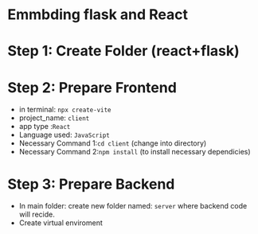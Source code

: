 # Emmbding flask and React
# Step 1: Create Folder (react+flask)
# Step 2: Prepare Frontend
  - in terminal: `npx create-vite`
  - project_name: `client`
  - app type :`React`
  - Language used: `JavaScript`
  - Necessary Command 1:`cd client` (change into directory)
  - Necessary Command 2:`npm install` (to install necessary dependicies)
# Step 3: Prepare Backend
   - In main folder: create new folder named: `server` where backend code will recide.
   - Create virtual enviroment
